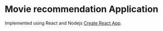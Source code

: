 # Movie recommendation Application

Implemented using React and Nodejs [Create React App](https://github.com/facebook/create-react-app).
